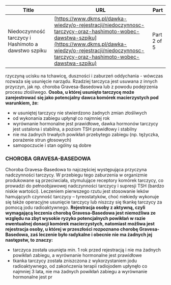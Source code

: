 | **Title**       | **URL**           | **Part**              |
|-----------------|-------------------|-----------------------|
| Niedoczynność tarczycy i Hashimoto a dawstwo szpiku         | [https://www.dkms.pl/dawka-wiedzy/o-rejestracji/niedoczynnosc-tarczycy-oraz-hashimoto-wobec-dawstwa-szpiku](https://www.dkms.pl/dawka-wiedzy/o-rejestracji/niedoczynnosc-tarczycy-oraz-hashimoto-wobec-dawstwa-szpiku)    | Part 2 of 5          |

rzyczyną ucisku na tchawicę, duszności i zaburzeń oddychania \- wówczas rozważa się usunięcie narządu. Rzadziej tarczyca jest usuwana z innych przyczyn, jak np. choroba Gravesa\-Basedowa lub z powodu podejrzenia procesu złośliwego. **Osoba, u której usunięto tarczycę może zarejestrować się jako potencjalny dawca komórek macierzystych pod warunkiem, że:**


* w usuniętej tarczycy nie stwierdzono żadnych zmian złośliwych
* od wykonania zabiegu upłynął co najmniej rok
* wyrównanie hormonalne jest prawidłowe, dawka hormonów tarczycy jest ustalona i stabilna, a poziom TSH prawidłowy i stabilny
* nie ma żadnych trwałych powikłań przebytego zabiegu (np. tężyczka, porażenie strun głosowych)
* samopoczucie i stan ogólny są dobre


### CHOROBA GRAVESA\-BASEDOWA


Choroba Gravesa\-Basedowa to najczęściej występująca przyczyna nadczynności tarczycy. W przebiegu tego zaburzenia w organizmie produkowane są przeciwciała, stymulujące receptory komórek tarczycy, co prowadzi do pełnoobjawowej nadczynności tarczycy i supresji TSH (bardzo niskie wartości). Leczeniem pierwszego rzutu jest stosowanie leków hamujących czynność tarczycy – tyreostatyków, choć niekiedy wykonuje się także operacyjne usunięcie tarczycy lub niszczy się tkankę tarczycy za pomocą jodu radioaktywnego. **Rejestracja osoby z aktywną, czyli wymagającą leczenia chorobą Gravesa\-Basedowa jest niemożliwa ze względu na zbyt wysokie ryzyko potencjalnych powikłań w razie ewentualnej donacji komórek macierzystych, natomiast możliwa jest rejestracja osoby, u której w przeszłości rozpoznano chorobę Gravesa\-Basedowa, zaś leczenie było radykalne i obecnie nie ma żadnych jej następstw, to znaczy:**


* tarczyca została usunięta min. 1 rok przed rejestracją i nie ma żadnych powikłań zabiegu, a wyrównanie hormonalne jest prawidłowe
* tkanka tarczycy została zniszczona z wykorzystaniem jodu radioaktywnego, od zakończenia terapii radiojodem upłynęło co najmniej 3 lata, nie ma żadnych powikłań zabiegu a wyrównanie hormonalne jest pr